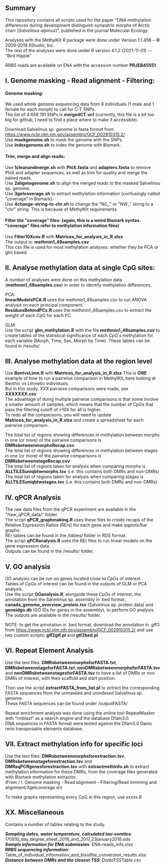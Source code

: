 ## Summary
This repository contains all scripts used for the paper "DNA methylation differences during development distinguish sympatric morphs of Arctic charr (*Salvelinus alpinus*)", published in the journal Molecular Ecology.

Analyses with the MethylKit R package were done under Version 1.1.456 – © 2009-2018 RStudio, Inc.   
The rest of the analyses were done under R version 4.1.2 (2021-11-01) -- "Bird Hippie"

RRBS reads are available on ENA with the accession number **PRJEB45551**.

## I. Genome masking - Read alignment - Filtering:
#### Genome masking:
We used whole genome sequencing data from 8 individuals (1 male and 1 female for each morph) to call for C-T SNPs.  
The list of 4 659 191 SNPs is **mergedCT.vcf** (currently, this file is a bit too big for github, I need to find a place where to make it accessible).    
  
Download Salvelinus sp. genome in fasta format from https://www.ncbi.nlm.nih.gov/assembly/GCF_002910315.2/  
Use **maskgenome.sh** to mask the genome with the SNPs.   
Use **indexgenome.sh** to index the genome with Bismark.  

#### Trim, merge and align reads:
Use **1cleanandmerge.sh** with **PhiX.fasta** and **adapters.fasta** to remove PhiX and adapter sequences, as well as trim for quality and merge the paired reads.  
Use **2aligntogenome.sh** to align the merged reads to the masked Salvelinsu sp. genome.  
Use **3getcoverage.sh** to extract methylation information (confusingly called "coverage" in Bismark).  
Use **4change-string-to-chr.sh** to change the "NC_" or "NW_" string to a "chr" string. This is because of MethylKit requirements.

#### Filter the "coverage" files: (again, this is a weird Bismark syntax. "coverage" files refer to methylation information files)
Use **Filter10Xcov.R** with **Matrices_for_analysis_in_R.xlsx**.     
The output is: **methmin1_48samples.csv**   
This csv file is used for most methylation analyses: whether they be PCA or glm based.  

## II. Analyse methylation data at single CpG sites:
A number of analyses were done on this methylation data (**methmin1_48samples.csv**) in order to identify methylation differences.

PCA:   
**linearModelsPCA.R** uses the methmin1_48samples.csv to run ANOVA analysis on each principal component.  
**ResiduesBehindPCs.R** uses the methmin1_48samples.csv to extract the weight of each CpG for each PC.

GLM:  
Use the script **glm_methylation.R** with the file **methmin1_48samples.csv** to create tables of the statistical significance of each CpG's methylation for each variable (Morph, Time, Sex, Morph by Time). 
These tables can be found in /results/

## III. Analyse methylation data at the region level
Use **BentvsLimn.R**  with  **Matrices_for_analysis_in_R.xlsx**
This is ***ONE*** example of how to run a pairwise comparison in MethylKit, here looking at Benthic vs Limnetic individuals.  
But in this study, XXX pairwise comparisons were made, see **XXXXXXX.csv**  
The advantage of doing multiple pairwise comparisons is that some involve a smaller amount of samples, which means that the number of CpGs that pass the filtering cutoff of >10X for all is higher.    
To redo all the comparisons, you will need to update **Matrices_for_analysis_in_R.xlsx** and create a spreadsheet for each pairwise comparison. 

The total list of regions showing differences in methylation between morphs in one (or more) of the pairwise comparisons is **DMRsbetweenmorphsRecap.csv**  
The total list of regions showing differences in methylation between stages in one (or more) of the pairwise comparisons is **DMRsbetweenstageRecap.csv**     
The total list of regions taken for analysis when comparing morphs is **ALLTILESuniqbtwmorphs.tsv** (i.e. this contains both DMRs and non-DMRs)   
The total list of regions taken for analysis when comparing stages is **ALLTILESuniqbtwstages.tsv** (i.e. this contains both DMRs and non-DMRs)

## IV. qPCR Analysis
The raw data files from the qPCR experiment are available in the "/raw_qPCR_data/" folder.        
The script **qPCR_graphmaking.R** uses these files to create recaps of the Relative Expression Ratios (RErs) for each gene and make qqplots/bar graphs.   
REr tables can be found in the /tables/ folder in RDS format.  
The script **qPCRanalysis.R** uses the REr files to run linear models on the gene expression data.       
Outputs can be found in the /results/ folder.    

## V. GO analysis
GO analysis can be run on genes located close to CpGs of interest.  
Tables of CpGs of interest can be found in the outputs of GLM or PCA analysis.  
Use the script **GOanalysis.R**, alongside these CpGs of interest, the annotation from the Salvelinus sp. assembly in .bed format, **canada_genome_overview_protein.tsv** (Salvelinus sp. protein data) and **geneidgo.db** (GO IDs for genes in the assembly), to perform GO analysis.  
The outputs are available in the /results/ folder.

NOTE: to get the annotation in .bed format, download the annotation in .gff3 from https://www.ncbi.nlm.nih.gov/assembly/GCF_002910315.2/
and use two custom scripts: **gff2gtf.pl** and **gtf2bed.pl**


## VI. Repeat Element Analysis

Use the text files: **DMRsbetweenmorphsforFASTA.txt**, **DMRsbetweenstageforFASTA.txt**, **nonDMRsbetweenmorphsforFASTA.tsv** and **nonDMRsbetweenstagesforFASTA.tsv**
to have a list of DMRs or non DMRs of interest, with their scaffold and start position. 
  
Then use the script **extractFASTA_from_list.pl** to extract the corresponding FASTA sequences from the unmasked and unindexed Salvelinus sp. genome.   
These FASTA sequences can be found under /outputFASTA/  
  
Repeat enrichment analysis was done using the online tool RepeatMasker with ”rmblast” as a search engine and the database Dfam3.0.  
DNA sequences in FASTA format were tested against the Dfam3.0 Danio rerio transposable elements database. 

## VII. Extract methylation info for specific loci

Use the text files: **DMRsbetweenmorphsforextraction.tsv**, **DMRsbetweenstageforextraction.tsv** and **DMRsqPCRgenesforextraction.tsv** with **extractmethinfo.sh** to extract methylation information for these DMRs, from the coverage files generated with Bismark methylation extractor.   
(From / I. Genome masking - Read alignment - Filtering/Read trimming and alignment/3getcoverage.sh) 

To make graphs representing every CpG in this region, use xxxxx.R



## XX. Miscellaneous

Contains a number of tables relating to the study.  

***Sampling dates, water temperature, calculated tau-somites***: 170810_day_degree_sheet_2016_and_2017_23january2018.ods  
***Sample information for ENA submission***: ENA-reads_info.xlsx  
***RRBS sequencing information***: Table_of_individual_information_and_bisulfite_conversion_results.xlsx  
***Distance between DMRs and the closest TSS***: DisttoTSSTable.csv 
